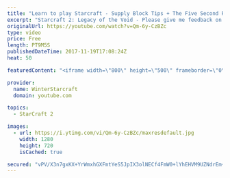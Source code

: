 ```yaml
---
title: "Learn to play Starcraft - Supply Block Tips + The Five Second Rule (Basic Guide & Tutorial)"
excerpt: "Starcraft 2: Legacy of the Void - Please give me feedback on this general video style/commentary, hopefully it helps you guys out!  Can very easily make more on different concepts if it is the right direction!  Sc2ReplayStats - http://www.sc2replaystats.com"
originalUrl: https://youtube.com/watch?v=Qm-6y-CzBZc
type: video
price: Free
length: PT9M5S
publishedDateTime: 2017-11-19T17:08:24Z
heat: 50

featuredContent: "<iframe width=\"800\" height=\"500\" frameborder=\"0\" src=\"https://www.youtube.com/embed/Qm-6y-CzBZc\" allow=\"accelerometer; autoplay; encrypted-media; gyroscope; picture-in-picture\" allowfullscreen></iframe>"

provider:
  name: WinterStarcraft
  domain: youtube.com

topics:
  - StarCraft 2

images:
  - url: https://i.ytimg.com/vi/Qm-6y-CzBZc/maxresdefault.jpg
    width: 1280
    height: 720
    isCached: true

secured: "vPV/X3n7gxKX+YrWmxhGXFmtYeS5JpIX3olNECf4FmW0+lYhEHVM9UZNdrEm+TuHO+BFwQ6EpqAS9TXpgD8wnz621SQWLOQHnHJylPInZ/WclmEvpEVGqR1qw6Bi6a34I1Uktp9B45geq1uLhXqJXd86WJ1NRSv2erHYb3nB2cxQh++2c5Zjw3mJNIaaiz7/oM0nEJv3mW+ECj8kTfqs/rS4JKH36v9k8Y2TEH/7eHRTD1uiLdvkldcv96z65+9MnAZPUXT+wsNb4adalHiblpGjkQPutoL5AJMyUaMOvF6ULyNMCV4Zgb9ZJWNGxZ/ZSl7feFLIKc6PS0vt7rnlIRlaHZbCi+U0VENk6iIO3p/8FDdD4hTDq2xzdYH7VpFoPaJZiKw6DVaZAwFgym2uNh51Cl49+tNqqRTzEWCoFoE=;Z5WBNkRKpLClwkZJpRMNYw=="
---
```


